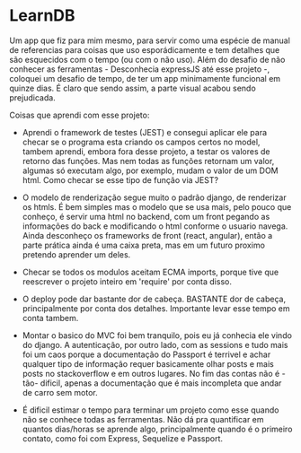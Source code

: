 # LearnDB

Um app que fiz para mim mesmo, para servir como uma espécie de manual de referencias para coisas que uso esporádicamente e tem detalhes que são esquecidos com o tempo (ou com o não uso). Além do desafio de não conhecer as ferramentas - Desconhecia expressJS até esse projeto -, coloquei um desafio de tempo, de ter um app minimamente funcional em quinze dias. É claro que sendo assim, a parte visual acabou sendo prejudicada.

Coisas que aprendi com esse projeto:

- Aprendi o framework de testes (JEST) e consegui aplicar ele para checar se o programa esta criando os campos certos no model, tambem aprendi, embora fora desse projeto, a testar os valores de retorno das funções. Mas nem todas as funções retornam um valor, algumas só executam algo, por exemplo, mudam o valor de um DOM html. Como checar se esse tipo de função via JEST?

- O modelo de renderização segue muito o padrão django, de renderizar os htmls. É bem simples mas o modelo que se usa mais, pelo pouco que conheço, é servir uma html no backend, com um front pegando as informações do back e modificando o html conforme o usuario navega. Ainda desconheço os frameworks de front (react, angular), então a parte prática ainda é uma caixa preta, mas em um futuro proximo pretendo aprender um deles.

- Checar se todos os modulos aceitam ECMA imports, porque tive que reescrever o projeto inteiro em 'require' por conta disso.

- O deploy pode dar bastante dor de cabeça. BASTANTE dor de cabeça, principalmente por conta dos detalhes. Importante levar esse tempo em conta tambem.

- Montar o basico do MVC foi bem tranquilo, pois eu já conhecia ele vindo do django. A autenticação, por outro lado, com as sessions e tudo mais foi um caos porque a documentação do Passport é terrivel e achar qualquer tipo de informação requer basicamente olhar posts e mais posts no stackoverflow e em outros lugares. No fim das contas não é -tão- dificil, apenas a documentação que é mais incompleta que andar de carro sem motor.

- É dificil estimar o tempo para terminar um projeto como esse quando não se conhece todas as ferramentas. Não dá pra quantificar em quantos dias/horas se aprende algo, principalmente quando é o primeiro contato, como foi com Express, Sequelize e Passport.
